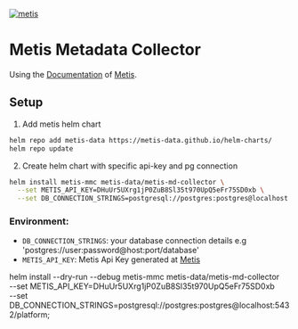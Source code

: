 

[![metis](https://static-asserts-public.s3.eu-central-1.amazonaws.com/metis-min-logo.png)](https://www.metisdata.io/)

# Metis Metadata Collector

Using the [Documentation](https://docs.metisdata.io/metis/metadata-collector/troubleshooting-the-production-db) of [Metis](https://app.metisdata.io/).

## Setup

1. Add metis helm chart
```sh
helm repo add metis-data https://metis-data.github.io/helm-charts/
helm repo update
```

2. Create helm chart with specific api-key and pg connection 
```sh
helm install metis-mmc metis-data/metis-md-collector \
  --set METIS_API_KEY=DHuUr5UXrg1jP0ZuB8Sl35t970UpQ5eFr75SD0xb \
  --set DB_CONNECTION_STRINGS=postgresql://postgres:postgres@localhost:5432/platform;
```


### Environment:
- `DB_CONNECTION_STRINGS`: your database connection details e.g 'postgres://user:password@host:port/database'
- `METIS_API_KEY`: Metis Api Key generated at [Metis](https://app.metisdata.io/)


helm install --dry-run --debug metis-mmc metis-data/metis-md-collector \
  --set METIS_API_KEY=DHuUr5UXrg1jP0ZuB8Sl35t970UpQ5eFr75SD0xb \
  --set DB_CONNECTION_STRINGS=postgresql://postgres:postgres@localhost:5432/platform;